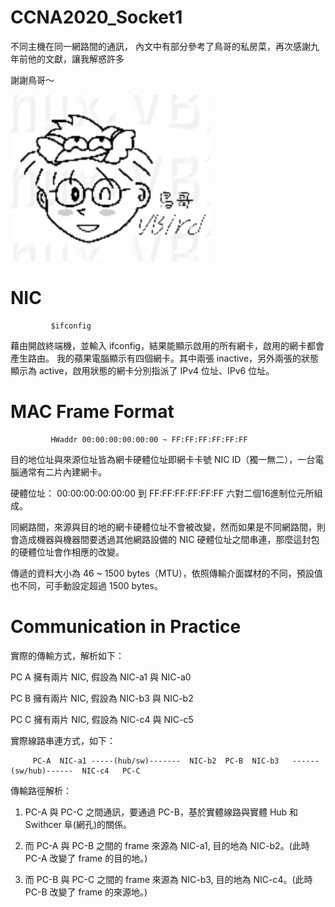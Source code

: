 # CCNA2020_Socket1
不同主機在同一網路間的通訊，
內文中有部分參考了鳥哥的私房菜，再次感謝九年前他的文獻，讓我解惑許多

謝謝鳥哥～

![bird bro](https://raw.githubusercontent.com/QueenieCplusplus/CCNA2020_Socket1/master/鳥哥.png)

# NIC

             $ifconfig

藉由開啟終端機，並輸入 ifconfig，結果能顯示啟用的所有網卡，啟用的網卡都會產生路由。
我的蘋果電腦顯示有四個網卡。其中兩張 inactive，另外兩張的狀態顯示為 active，啟用狀態的網卡分別指派了 IPv4 位址、IPv6 位址。

# MAC Frame Format

             HWaddr 00:00:00:00:00:00 ~ FF:FF:FF:FF:FF:FF

目的地位址與來源位址皆為網卡硬體位址即網卡卡號 NIC ID（獨一無二），一台電腦通常有二片內建網卡。

硬體位址： 00:00:00:00:00:00 到 FF:FF:FF:FF:FF:FF 六對二個16進制位元所組成。

同網路間，來源與目的地的網卡硬體位址不會被改變，然而如果是不同網路間，則會造成機器與機器間要透過其他網路設備的 NIC 硬體位址之間串連，那麼這封包的硬體位址會作相應的改變。

傳遞的資料大小為 46 ~ 1500 bytes（MTU），依照傳輸介面媒材的不同，預設值也不同，可手動設定超過 1500 bytes。


# Communication in Practice

實際的傳輸方式，解析如下：


PC A 擁有兩片 NIC, 假設為 NIC-a1 與 NIC-a0

PC B 擁有兩片 NIC, 假設為 NIC-b3 與 NIC-b2

PC C 擁有兩片 NIC, 假設為 NIC-c4 與 NIC-c5


實際線路串連方式，如下：


         PC-A  NIC-a1 -----(hub/sw)-------  NIC-b2  PC-B  NIC-b3   ------(sw/hub)------  NIC-c4   PC-C
         
傳輸路徑解析：

1. PC-A 與 PC-C 之間通訊，要通過 PC-B，基於實體線路與實體 Hub 和 Swithcer 阜(網孔)的關係。

2. 而 PC-A 與 PC-B 之間的 frame 來源為 NIC-a1, 目的地為 NIC-b2。(此時 PC-A 改變了 frame 的目的地。)

3. 而 PC-B 與 PC-C 之間的 frame 來源為 NIC-b3, 目的地為 NIC-c4。(此時 PC-B 改變了 frame 的來源地。)
         
         
         
         


